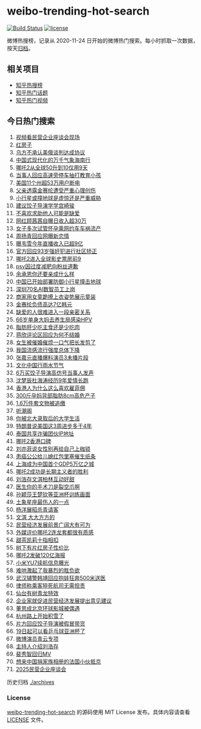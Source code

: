 # weibo-trending-hot-search

[![Build Status](https://github.com/justjavac/weibo-trending-hot-search/workflows/ci/badge.svg?branch=master)](https://github.com/justjavac/weibo-trending-hot-search/actions)
[![license](https://img.shields.io/github/license/justjavac/weibo-trending-hot-search)](https://github.com/justjavac/weibo-trending-hot-search/blob/master/LICENSE)

微博热搜榜，记录从 2020-11-24 日开始的微博热门搜索。每小时抓取一次数据，按天[归档](./archives)。

## 相关项目

- [知乎热搜榜](https://github.com/justjavac/zhihu-trending-top-search)
- [知乎热门话题](https://github.com/justjavac/zhihu-trending-hot-questions)
- [知乎热门视频](https://github.com/justjavac/zhihu-trending-hot-video)

## 今日热门搜索

<!-- BEGIN -->
<!-- 最后更新时间 Tue Feb 18 2025 05:15:24 GMT+0800 (China Standard Time) -->

1. [视频看民营企业座谈会现场](https://s.weibo.com//weibo?q=%23%E8%A7%86%E9%A2%91%E7%9C%8B%E6%B0%91%E8%90%A5%E4%BC%81%E4%B8%9A%E5%BA%A7%E8%B0%88%E4%BC%9A%E7%8E%B0%E5%9C%BA%23&Refer=new_time)
1. [红房子](https://s.weibo.com//weibo?q=%E7%BA%A2%E6%88%BF%E5%AD%90&t=31&band_rank=1&Refer=top)
1. [乌方不承认美俄谈判达成协议](https://s.weibo.com//weibo?q=%23%E4%B9%8C%E6%96%B9%E4%B8%8D%E6%89%BF%E8%AE%A4%E7%BE%8E%E4%BF%84%E8%B0%88%E5%88%A4%E8%BE%BE%E6%88%90%E5%8D%8F%E8%AE%AE%23&t=31&band_rank=9&Refer=top)
1. [中国式现代化的万千气象海南行](https://s.weibo.com//weibo?q=%23%E4%B8%AD%E5%9B%BD%E5%BC%8F%E7%8E%B0%E4%BB%A3%E5%8C%96%E7%9A%84%E4%B8%87%E5%8D%83%E6%B0%94%E8%B1%A1%E6%B5%B7%E5%8D%97%E8%A1%8C%23&t=31&band_rank=3&Refer=top)
1. [哪吒2从全球50升到10仅用9天](https://s.weibo.com//weibo?q=%23%E5%93%AA%E5%90%922%E4%BB%8E%E5%85%A8%E7%90%8350%E5%8D%87%E5%88%B010%E4%BB%85%E7%94%A89%E5%A4%A9%23&t=31&band_rank=10&Refer=top)
1. [当事人回应高速旁停车抽打教育小孩](https://s.weibo.com//weibo?q=%23%E5%BD%93%E4%BA%8B%E4%BA%BA%E5%9B%9E%E5%BA%94%E9%AB%98%E9%80%9F%E6%97%81%E5%81%9C%E8%BD%A6%E6%8A%BD%E6%89%93%E6%95%99%E8%82%B2%E5%B0%8F%E5%AD%A9%23&t=31&band_rank=30&Refer=top)
1. [美国11个州超53万用户断电](https://s.weibo.com//weibo?q=%23%E7%BE%8E%E5%9B%BD11%E4%B8%AA%E5%B7%9E%E8%B6%8553%E4%B8%87%E7%94%A8%E6%88%B7%E6%96%AD%E7%94%B5%23&t=31&band_rank=35&Refer=top)
1. [父亲透露金赛纶遭受严重心理创伤](https://s.weibo.com//weibo?q=%23%E7%88%B6%E4%BA%B2%E9%80%8F%E9%9C%B2%E9%87%91%E8%B5%9B%E7%BA%B6%E9%81%AD%E5%8F%97%E4%B8%A5%E9%87%8D%E5%BF%83%E7%90%86%E5%88%9B%E4%BC%A4%23&t=31&band_rank=28&Refer=top)
1. [小行星或撞地球是虚惊还是严重威胁](https://s.weibo.com//weibo?q=%23%E5%B0%8F%E8%A1%8C%E6%98%9F%E6%88%96%E6%92%9E%E5%9C%B0%E7%90%83%E6%98%AF%E8%99%9A%E6%83%8A%E8%BF%98%E6%98%AF%E4%B8%A5%E9%87%8D%E5%A8%81%E8%83%81%23&t=31&band_rank=2&Refer=top)
1. [建议饺子导演学学宫崎骏](https://s.weibo.com//weibo?q=%E5%BB%BA%E8%AE%AE%E9%A5%BA%E5%AD%90%E5%AF%BC%E6%BC%94%E5%AD%A6%E5%AD%A6%E5%AE%AB%E5%B4%8E%E9%AA%8F&t=31&band_rank=15&Refer=top)
1. [不喜欢求助他人可能是缺爱](https://s.weibo.com//weibo?q=%23%E4%B8%8D%E5%96%9C%E6%AC%A2%E6%B1%82%E5%8A%A9%E4%BB%96%E4%BA%BA%E5%8F%AF%E8%83%BD%E6%98%AF%E7%BC%BA%E7%88%B1%23&t=31&band_rank=5&Refer=top)
1. [网红顾茜茜自曝日收入超30万](https://s.weibo.com//weibo?q=%23%E7%BD%91%E7%BA%A2%E9%A1%BE%E8%8C%9C%E8%8C%9C%E8%87%AA%E6%9B%9D%E6%97%A5%E6%94%B6%E5%85%A5%E8%B6%8530%E4%B8%87%23&t=31&band_rank=11&Refer=top)
1. [女子多次试管怀孕乘网约车车祸流产](https://s.weibo.com//weibo?q=%23%E5%A5%B3%E5%AD%90%E5%A4%9A%E6%AC%A1%E8%AF%95%E7%AE%A1%E6%80%80%E5%AD%95%E4%B9%98%E7%BD%91%E7%BA%A6%E8%BD%A6%E8%BD%A6%E7%A5%B8%E6%B5%81%E4%BA%A7%23&t=31&band_rank=13&Refer=top)
1. [周扬青回应网曝新恋情](https://s.weibo.com//weibo?q=%23%E5%91%A8%E6%89%AC%E9%9D%92%E5%9B%9E%E5%BA%94%E7%BD%91%E6%9B%9D%E6%96%B0%E6%81%8B%E6%83%85%23&t=31&band_rank=16&Refer=top)
1. [曝韦雪今年直播收入已超9亿](https://s.weibo.com//weibo?q=%23%E6%9B%9D%E9%9F%A6%E9%9B%AA%E4%BB%8A%E5%B9%B4%E7%9B%B4%E6%92%AD%E6%94%B6%E5%85%A5%E5%B7%B2%E8%B6%859%E4%BA%BF%23&t=31&band_rank=17&Refer=top)
1. [官方回应93岁强奸犯进行社区矫正](https://s.weibo.com//weibo?q=%23%E5%AE%98%E6%96%B9%E5%9B%9E%E5%BA%9493%E5%B2%81%E5%BC%BA%E5%A5%B8%E7%8A%AF%E8%BF%9B%E8%A1%8C%E7%A4%BE%E5%8C%BA%E7%9F%AB%E6%AD%A3%23&t=31&band_rank=18&Refer=top)
1. [哪吒2进入全球影史票房前9](https://s.weibo.com//weibo?q=%23%E5%93%AA%E5%90%922%E8%BF%9B%E5%85%A5%E5%85%A8%E7%90%83%E5%BD%B1%E5%8F%B2%E7%A5%A8%E6%88%BF%E5%89%8D9%23&t=31&band_rank=4&Refer=top)
1. [psy因过度减肥向粉丝道歉](https://s.weibo.com//weibo?q=%23psy%E5%9B%A0%E8%BF%87%E5%BA%A6%E5%87%8F%E8%82%A5%E5%90%91%E7%B2%89%E4%B8%9D%E9%81%93%E6%AD%89%23&t=31&band_rank=12&Refer=top)
1. [余承恩你还要亲成什么样](https://s.weibo.com//weibo?q=%E4%BD%99%E6%89%BF%E6%81%A9%E4%BD%A0%E8%BF%98%E8%A6%81%E4%BA%B2%E6%88%90%E4%BB%80%E4%B9%88%E6%A0%B7&t=31&band_rank=7&Refer=top)
1. [中国已开始部署防御小行星撞击地球](https://s.weibo.com//weibo?q=%23%E4%B8%AD%E5%9B%BD%E5%B7%B2%E5%BC%80%E5%A7%8B%E9%83%A8%E7%BD%B2%E9%98%B2%E5%BE%A1%E5%B0%8F%E8%A1%8C%E6%98%9F%E6%92%9E%E5%87%BB%E5%9C%B0%E7%90%83%23&t=31&band_rank=40&Refer=top)
1. [深圳70名AI数智员工上岗](https://s.weibo.com//weibo?q=%23%E6%B7%B1%E5%9C%B370%E5%90%8DAI%E6%95%B0%E6%99%BA%E5%91%98%E5%B7%A5%E4%B8%8A%E5%B2%97%23&t=31&band_rank=34&Refer=top)
1. [商家用女童跪撩上衣姿势展示童装](https://s.weibo.com//weibo?q=%23%E5%95%86%E5%AE%B6%E7%94%A8%E5%A5%B3%E7%AB%A5%E8%B7%AA%E6%92%A9%E4%B8%8A%E8%A1%A3%E5%A7%BF%E5%8A%BF%E5%B1%95%E7%A4%BA%E7%AB%A5%E8%A3%85%23&t=31&band_rank=26&Refer=top)
1. [金赛纶负债高达7亿韩元](https://s.weibo.com//weibo?q=%23%E9%87%91%E8%B5%9B%E7%BA%B6%E8%B4%9F%E5%80%BA%E9%AB%98%E8%BE%BE7%E4%BA%BF%E9%9F%A9%E5%85%83%23&t=31&band_rank=21&Refer=top)
1. [缺爱的人很难进入一段亲密关系](https://s.weibo.com//weibo?q=%23%E7%BC%BA%E7%88%B1%E7%9A%84%E4%BA%BA%E5%BE%88%E9%9A%BE%E8%BF%9B%E5%85%A5%E4%B8%80%E6%AE%B5%E4%BA%B2%E5%AF%86%E5%85%B3%E7%B3%BB%23&t=31&band_rank=32&Refer=top)
1. [66岁单身大妈去养生局感染HPV](https://s.weibo.com//weibo?q=%2366%E5%B2%81%E5%8D%95%E8%BA%AB%E5%A4%A7%E5%A6%88%E5%8E%BB%E5%85%BB%E7%94%9F%E5%B1%80%E6%84%9F%E6%9F%93HPV%23&t=31&band_rank=33&Refer=top)
1. [脂肪肝少吃主食还是少吃肉](https://s.weibo.com//weibo?q=%E8%84%82%E8%82%AA%E8%82%9D%E5%B0%91%E5%90%83%E4%B8%BB%E9%A3%9F%E8%BF%98%E6%98%AF%E5%B0%91%E5%90%83%E8%82%89&t=31&band_rank=37&Refer=top)
1. [蒋欣评论区回应为何不结婚](https://s.weibo.com//weibo?q=%23%E8%92%8B%E6%AC%A3%E8%AF%84%E8%AE%BA%E5%8C%BA%E5%9B%9E%E5%BA%94%E4%B8%BA%E4%BD%95%E4%B8%8D%E7%BB%93%E5%A9%9A%23&t=31&band_rank=23&Refer=top)
1. [女生被催婚催烦一口气把长发剪了](https://s.weibo.com//weibo?q=%23%E5%A5%B3%E7%94%9F%E8%A2%AB%E5%82%AC%E5%A9%9A%E5%82%AC%E7%83%A6%E4%B8%80%E5%8F%A3%E6%B0%94%E6%8A%8A%E9%95%BF%E5%8F%91%E5%89%AA%E4%BA%86%23&t=31&band_rank=24&Refer=top)
1. [我国流感流行强度总体下降](https://s.weibo.com//weibo?q=%23%E6%88%91%E5%9B%BD%E6%B5%81%E6%84%9F%E6%B5%81%E8%A1%8C%E5%BC%BA%E5%BA%A6%E6%80%BB%E4%BD%93%E4%B8%8B%E9%99%8D%23&t=31&band_rank=19&Refer=top)
1. [张嘉元直播爆料演员3未播片段](https://s.weibo.com//weibo?q=%E5%BC%A0%E5%98%89%E5%85%83%E7%9B%B4%E6%92%AD%E7%88%86%E6%96%99%E6%BC%94%E5%91%983%E6%9C%AA%E6%92%AD%E7%89%87%E6%AE%B5&t=31&band_rank=28&Refer=top)
1. [文化中国行雨水节气](https://s.weibo.com//weibo?q=%23%E6%96%87%E5%8C%96%E4%B8%AD%E5%9B%BD%E8%A1%8C%E9%9B%A8%E6%B0%B4%E8%8A%82%E6%B0%94%23&t=31&band_rank=44&Refer=top)
1. [6万买饺子导演高仿号当事人发声](https://s.weibo.com//weibo?q=%236%E4%B8%87%E4%B9%B0%E9%A5%BA%E5%AD%90%E5%AF%BC%E6%BC%94%E9%AB%98%E4%BB%BF%E5%8F%B7%E5%BD%93%E4%BA%8B%E4%BA%BA%E5%8F%91%E5%A3%B0%23&t=31&band_rank=31&Refer=top)
1. [沈梦辰杜海涛经历9年爱情长跑](https://s.weibo.com//weibo?q=%23%E6%B2%88%E6%A2%A6%E8%BE%B0%E6%9D%9C%E6%B5%B7%E6%B6%9B%E7%BB%8F%E5%8E%869%E5%B9%B4%E7%88%B1%E6%83%85%E9%95%BF%E8%B7%91%23&t=31&band_rank=32&Refer=top)
1. [香港人为什么这么喜欢雇菲佣](https://s.weibo.com//weibo?q=%E9%A6%99%E6%B8%AF%E4%BA%BA%E4%B8%BA%E4%BB%80%E4%B9%88%E8%BF%99%E4%B9%88%E5%96%9C%E6%AC%A2%E9%9B%87%E8%8F%B2%E4%BD%A3&t=31&band_rank=45&Refer=top)
1. [300斤孕妈背部脂肪8cm高危产子](https://s.weibo.com//weibo?q=%23300%E6%96%A4%E5%AD%95%E5%A6%88%E8%83%8C%E9%83%A8%E8%84%82%E8%82%AA8cm%E9%AB%98%E5%8D%B1%E4%BA%A7%E5%AD%90%23&t=31&band_rank=43&Refer=top)
1. [1.6万件套文物被追缴](https://s.weibo.com//weibo?q=%231.6%E4%B8%87%E4%BB%B6%E5%A5%97%E6%96%87%E7%89%A9%E8%A2%AB%E8%BF%BD%E7%BC%B4%23&t=31&band_rank=48&Refer=top)
1. [听潮阁](https://s.weibo.com//weibo?q=%E5%90%AC%E6%BD%AE%E9%98%81&t=31&band_rank=5&Refer=top)
1. [你被北大录取后的大学生活](https://s.weibo.com//weibo?q=%E4%BD%A0%E8%A2%AB%E5%8C%97%E5%A4%A7%E5%BD%95%E5%8F%96%E5%90%8E%E7%9A%84%E5%A4%A7%E5%AD%A6%E7%94%9F%E6%B4%BB&t=31&band_rank=41&Refer=top)
1. [特朗普说美国这3周进步多于4年](https://s.weibo.com//weibo?q=%23%E7%89%B9%E6%9C%97%E6%99%AE%E8%AF%B4%E7%BE%8E%E5%9B%BD%E8%BF%993%E5%91%A8%E8%BF%9B%E6%AD%A5%E5%A4%9A%E4%BA%8E4%E5%B9%B4%23&t=31&band_rank=38&Refer=top)
1. [泰国共享诈骗团伙IP地址](https://s.weibo.com//weibo?q=%23%E6%B3%B0%E5%9B%BD%E5%85%B1%E4%BA%AB%E8%AF%88%E9%AA%97%E5%9B%A2%E4%BC%99IP%E5%9C%B0%E5%9D%80%23&t=31&band_rank=39&Refer=top)
1. [哪吒2香港口碑](https://s.weibo.com//weibo?q=%23%E5%93%AA%E5%90%922%E9%A6%99%E6%B8%AF%E5%8F%A3%E7%A2%91%23&t=31&band_rank=25&Refer=top)
1. [刘亦菲说女性别再给自己上枷锁](https://s.weibo.com//weibo?q=%23%E5%88%98%E4%BA%A6%E8%8F%B2%E8%AF%B4%E5%A5%B3%E6%80%A7%E5%88%AB%E5%86%8D%E7%BB%99%E8%87%AA%E5%B7%B1%E4%B8%8A%E6%9E%B7%E9%94%81%23&t=31&band_rank=14&Refer=top)
1. [患癌公公给儿媳红包里塞催生纸条](https://s.weibo.com//weibo?q=%23%E6%82%A3%E7%99%8C%E5%85%AC%E5%85%AC%E7%BB%99%E5%84%BF%E5%AA%B3%E7%BA%A2%E5%8C%85%E9%87%8C%E5%A1%9E%E5%82%AC%E7%94%9F%E7%BA%B8%E6%9D%A1%23&t=31&band_rank=38&Refer=top)
1. [上海成为中国首个GDP5万亿之城](https://s.weibo.com//weibo?q=%23%E4%B8%8A%E6%B5%B7%E6%88%90%E4%B8%BA%E4%B8%AD%E5%9B%BD%E9%A6%96%E4%B8%AAGDP5%E4%B8%87%E4%BA%BF%E4%B9%8B%E5%9F%8E%23&t=31&band_rank=9&Refer=top)
1. [哪吒2成功是长期主义者的胜利](https://s.weibo.com//weibo?q=%E5%93%AA%E5%90%922%E6%88%90%E5%8A%9F%E6%98%AF%E9%95%BF%E6%9C%9F%E4%B8%BB%E4%B9%89%E8%80%85%E7%9A%84%E8%83%9C%E5%88%A9&t=31&band_rank=10&Refer=top)
1. [刘浩存文淇柏林互动好甜](https://s.weibo.com//weibo?q=%E5%88%98%E6%B5%A9%E5%AD%98%E6%96%87%E6%B7%87%E6%9F%8F%E6%9E%97%E4%BA%92%E5%8A%A8%E5%A5%BD%E7%94%9C&t=31&band_rank=31&Refer=top)
1. [医生你的手术刀是裂空爪啊](https://s.weibo.com//weibo?q=%23%E5%8C%BB%E7%94%9F%E4%BD%A0%E7%9A%84%E6%89%8B%E6%9C%AF%E5%88%80%E6%98%AF%E8%A3%82%E7%A9%BA%E7%88%AA%E5%95%8A%23&t=31&band_rank=6&Refer=top)
1. [孙颖莎王楚钦等亚洲杯训练画面](https://s.weibo.com//weibo?q=%23%E5%AD%99%E9%A2%96%E8%8E%8E%E7%8E%8B%E6%A5%9A%E9%92%A6%E7%AD%89%E4%BA%9A%E6%B4%B2%E6%9D%AF%E8%AE%AD%E7%BB%83%E7%94%BB%E9%9D%A2%23&t=31&band_rank=19&Refer=top)
1. [土象星座最伤人的一点](https://s.weibo.com//weibo?q=%23%E5%9C%9F%E8%B1%A1%E6%98%9F%E5%BA%A7%E6%9C%80%E4%BC%A4%E4%BA%BA%E7%9A%84%E4%B8%80%E7%82%B9%23&t=31&band_rank=39&Refer=top)
1. [杨洋展昭杀青请客](https://s.weibo.com//weibo?q=%23%E6%9D%A8%E6%B4%8B%E5%B1%95%E6%98%AD%E6%9D%80%E9%9D%92%E8%AF%B7%E5%AE%A2%23&t=31&band_rank=34&Refer=top)
1. [文淇 大大方方的](https://s.weibo.com//weibo?q=%E6%96%87%E6%B7%87%20%E5%A4%A7%E5%A4%A7%E6%96%B9%E6%96%B9%E7%9A%84&t=31&band_rank=22&Refer=top)
1. [民营经济发展前景广阔大有可为](https://s.weibo.com//weibo?q=%23%E6%B0%91%E8%90%A5%E7%BB%8F%E6%B5%8E%E5%8F%91%E5%B1%95%E5%89%8D%E6%99%AF%E5%B9%BF%E9%98%94%E5%A4%A7%E6%9C%89%E5%8F%AF%E4%B8%BA%23&t=31&band_rank=49&Refer=top)
1. [外媒评价哪吒2连龙套都很有质感](https://s.weibo.com//weibo?q=%23%E5%A4%96%E5%AA%92%E8%AF%84%E4%BB%B7%E5%93%AA%E5%90%922%E8%BF%9E%E9%BE%99%E5%A5%97%E9%83%BD%E5%BE%88%E6%9C%89%E8%B4%A8%E6%84%9F%23&t=31&band_rank=23&Refer=top)
1. [甜茶凯莉十指相扣](https://s.weibo.com//weibo?q=%23%E7%94%9C%E8%8C%B6%E5%87%AF%E8%8E%89%E5%8D%81%E6%8C%87%E7%9B%B8%E6%89%A3%23&t=31&band_rank=28&Refer=top)
1. [树下有片红房子性价比](https://s.weibo.com//weibo?q=%23%E6%A0%91%E4%B8%8B%E6%9C%89%E7%89%87%E7%BA%A2%E6%88%BF%E5%AD%90%E6%80%A7%E4%BB%B7%E6%AF%94%23&t=31&band_rank=37&Refer=top)
1. [哪吒2发破120亿海报](https://s.weibo.com//weibo?q=%23%E5%93%AA%E5%90%922%E5%8F%91%E7%A0%B4120%E4%BA%BF%E6%B5%B7%E6%8A%A5%23&t=31&band_rank=36&Refer=top)
1. [小米YU7续航信息曝光](https://s.weibo.com//weibo?q=%23%E5%B0%8F%E7%B1%B3YU7%E7%BB%AD%E8%88%AA%E4%BF%A1%E6%81%AF%E6%9B%9D%E5%85%89%23&t=31&band_rank=8&Refer=top)
1. [难哄激起了我暴烈的胜负欲](https://s.weibo.com//weibo?q=%E9%9A%BE%E5%93%84%E6%BF%80%E8%B5%B7%E4%BA%86%E6%88%91%E6%9A%B4%E7%83%88%E7%9A%84%E8%83%9C%E8%B4%9F%E6%AC%B2&t=31&band_rank=36&Refer=top)
1. [武汉辅警韩靖回应抱娃狂奔500米送医](https://s.weibo.com//weibo?q=%23%E6%AD%A6%E6%B1%89%E8%BE%85%E8%AD%A6%E9%9F%A9%E9%9D%96%E5%9B%9E%E5%BA%94%E6%8A%B1%E5%A8%83%E7%8B%82%E5%A5%94500%E7%B1%B3%E9%80%81%E5%8C%BB%23&t=31&band_rank=19&Refer=top)
1. [律师称乘客猝死航司无需担责](https://s.weibo.com//weibo?q=%23%E5%BE%8B%E5%B8%88%E7%A7%B0%E4%B9%98%E5%AE%A2%E7%8C%9D%E6%AD%BB%E8%88%AA%E5%8F%B8%E6%97%A0%E9%9C%80%E6%8B%85%E8%B4%A3%23&t=31&band_rank=47&Refer=top)
1. [仙台有树青龙特效](https://s.weibo.com//weibo?q=%E4%BB%99%E5%8F%B0%E6%9C%89%E6%A0%91%E9%9D%92%E9%BE%99%E7%89%B9%E6%95%88&t=31&band_rank=48&Refer=top)
1. [企业家就促进民营经济发展提出意见建议](https://s.weibo.com//weibo?q=%23%E4%BC%81%E4%B8%9A%E5%AE%B6%E5%B0%B1%E4%BF%83%E8%BF%9B%E6%B0%91%E8%90%A5%E7%BB%8F%E6%B5%8E%E5%8F%91%E5%B1%95%E6%8F%90%E5%87%BA%E6%84%8F%E8%A7%81%E5%BB%BA%E8%AE%AE%23&t=31&band_rank=49&Refer=top)
1. [董思成北京环球影城被偶遇](https://s.weibo.com//weibo?q=%23%E8%91%A3%E6%80%9D%E6%88%90%E5%8C%97%E4%BA%AC%E7%8E%AF%E7%90%83%E5%BD%B1%E5%9F%8E%E8%A2%AB%E5%81%B6%E9%81%87%23&t=31&band_rank=27&Refer=top)
1. [杭州路上开始积雪了](https://s.weibo.com//weibo?q=%23%E6%9D%AD%E5%B7%9E%E8%B7%AF%E4%B8%8A%E5%BC%80%E5%A7%8B%E7%A7%AF%E9%9B%AA%E4%BA%86%23&t=31&band_rank=29&Refer=top)
1. [片方回应饺子导演被假冒带货](https://s.weibo.com//weibo?q=%23%E7%89%87%E6%96%B9%E5%9B%9E%E5%BA%94%E9%A5%BA%E5%AD%90%E5%AF%BC%E6%BC%94%E8%A2%AB%E5%81%87%E5%86%92%E5%B8%A6%E8%B4%A7%23&t=31&band_rank=46&Refer=top)
1. [19日起可以看乒乓球亚洲杯了](https://s.weibo.com//weibo?q=%2319%E6%97%A5%E8%B5%B7%E5%8F%AF%E4%BB%A5%E7%9C%8B%E4%B9%92%E4%B9%93%E7%90%83%E4%BA%9A%E6%B4%B2%E6%9D%AF%E4%BA%86%23&t=31&band_rank=50&Refer=top)
1. [微博演员青云专项](https://s.weibo.com//weibo?q=%E5%BE%AE%E5%8D%9A%E6%BC%94%E5%91%98%E9%9D%92%E4%BA%91%E4%B8%93%E9%A1%B9&t=31&band_rank=20&Refer=top)
1. [主持人介绍刘浩存](https://s.weibo.com//weibo?q=%E4%B8%BB%E6%8C%81%E4%BA%BA%E4%BB%8B%E7%BB%8D%E5%88%98%E6%B5%A9%E5%AD%98&t=31&band_rank=42&Refer=top)
1. [裴秀智回归MV](https://s.weibo.com//weibo?q=%23%E8%A3%B4%E7%A7%80%E6%99%BA%E5%9B%9E%E5%BD%92MV%23&t=31&band_rank=44&Refer=top)
1. [想来中国捐家族相册的法国小伙抵京](https://s.weibo.com//weibo?q=%23%E6%83%B3%E6%9D%A5%E4%B8%AD%E5%9B%BD%E6%8D%90%E5%AE%B6%E6%97%8F%E7%9B%B8%E5%86%8C%E7%9A%84%E6%B3%95%E5%9B%BD%E5%B0%8F%E4%BC%99%E6%8A%B5%E4%BA%AC%23&t=31&band_rank=47&Refer=top)
1. [2025民营企业座谈会](https://s.weibo.com//weibo?q=%232025%E6%B0%91%E8%90%A5%E4%BC%81%E4%B8%9A%E5%BA%A7%E8%B0%88%E4%BC%9A%23&t=31&band_rank=50&Refer=top)

<!-- END -->

历史归档 [./archives](./archives)

### License

[weibo-trending-hot-search](https://github.com/justjavac/weibo-trending-hot-search) 的源码使用 MIT License
发布。具体内容请查看 [LICENSE](./LICENSE) 文件。
